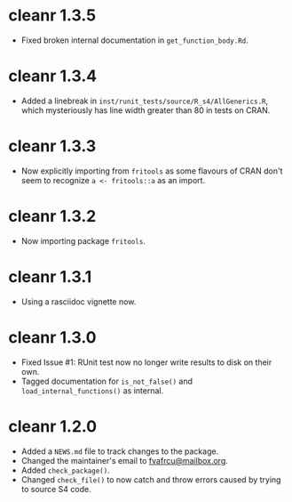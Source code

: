 # cleanr 1.3.5

* Fixed broken internal documentation in `get_function_body.Rd`.

# cleanr 1.3.4

* Added a linebreak in `inst/runit_tests/source/R_s4/AllGenerics.R`, which
  mysteriously has line width greater than 80 in tests on CRAN.

# cleanr 1.3.3

* Now explicitly importing from `fritools` as some flavours of CRAN don't seem 
  to recognize `a <- fritools::a` as an import.

# cleanr 1.3.2

* Now importing package `fritools`.

# cleanr 1.3.1

* Using a rasciidoc vignette now.

# cleanr 1.3.0

* Fixed Issue #1: RUnit test now no longer write results to disk on their own.
* Tagged documentation for `is_not_false()` and `load_internal_functions()` as
  internal.

# cleanr 1.2.0

* Added a `NEWS.md` file to track changes to the package.
* Changed the maintainer's email to <fvafrcu@mailbox.org>.
* Added `check_package()`.
* Changed `check_file()` to now catch and throw errors caused by trying to source S4 code.
